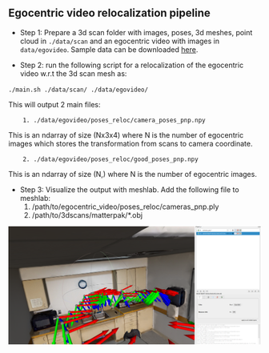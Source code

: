 ## Egocentric video relocalization pipeline

* Step 1: Prepare a 3d scan folder with images, poses, 3d meshes, point cloud in `./data/scan` and an egocentric video with images in `data/egovideo`.
Sample data can be downloaded [here](https://drive.google.com/file/d/1aHp99pTVa7G9qsIc211CjJpk8KTMcrUd/view?usp=sharing).

* Step 2: run the following script for a relocalization of the egocentric video w.r.t the 3d scan mesh as:

`./main.sh ./data/scan/ ./data/egovideo/`

This will output 2 main files:

        1. ./data/egovideo/poses_reloc/camera_poses_pnp.npy
   
This is an ndarray of size (Nx3x4) where N is the number of egocentric images which stores the transformation from scans to camera coordinate.

        2. ./data/egovideo/poses_reloc/good_poses_pnp.npy
   
This is an ndarray of size (N,) where N is the number of egocentric images. 


* Step 3: Visualize the output with meshlab.
Add the following file to meshlab:
    1. /path/to/egocentric_video/poses_reloc/cameras_pnp.ply
    2. /path/to/3dscans/matterpak/*.obj

![](media/final_results.png)

